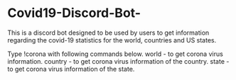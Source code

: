﻿# Covid19-Discord-Bot-

This is a discord bot designed to be used by users to get information regarding the covid-19 statistics for the world, countries and US states.

Type !corona with following commands below.
world - to get corona virus information.
country <country name>  - to get corona virus information of the country.
  state <us state abbreviation>  - to get corona virus information of the state.
